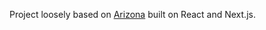 Project loosely based on [Arizona](https://github.com/twotoque/ttcCuts) built on React and Next.js. 

